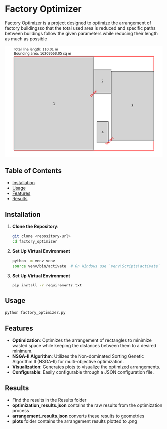# Factory Optimizer

Factory Optimizer is a project designed to optimize the arrangement of factory buildingsso that the total used area is reduced and specific paths between buildings follow the given parameters while reducing their length as much as possible

![Optimization Example](example_image.png)

## Table of Contents

- [Installation](#installation)
- [Usage](#usage)
- [Features](#features)
- [Results](#results)

## Installation

1. **Clone the Repository**:

   ```bash
   git clone <repository-url>
   cd factory_optimizer

   ```

2. **Set Up Virtual Environment**

   ```bash
   python -m venv venv
   source venv/bin/activate  # On Windows use `venv\Scripts\activate`

   ```

3. **Set Up Virtual Environment**
   ```bash
   pip install -r requirements.txt
   ```

## Usage

```bash
python factory_optimizer.py
```

## Features

- **Optimization**: Optimizes the arrangement of rectangles to minimize wasted space while keeping the distances between them to a desired minimum.
- **NSGA-II Algorithm**: Utilizes the Non-dominated Sorting Genetic Algorithm II (NSGA-II) for multi-objective optimization.
- **Visualization**: Generates plots to visualize the optimized arrangements.
- **Configurable**: Easily configurable through a JSON configuration file.

## Results

- Find the results in the Results folder
- **optimization_results.json** contains the raw results from the optimization process
- **arrangement_results.json** converts these results to geometries
- **plots** folder contains the arrangement results plotted to .png
